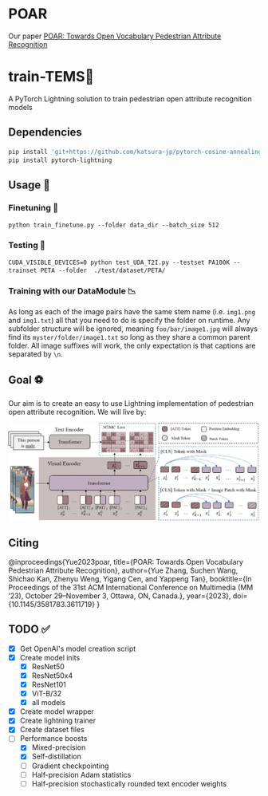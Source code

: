 # POAR
Our paper [POAR: Towards Open Vocabulary Pedestrian Attribute Recognition](https://arxiv.org/abs/2303.14643)

# train-TEMS📎

A PyTorch Lightning solution to train pedestrian open attribute recognition models

## Dependencies
```bash
pip install 'git+https://github.com/katsura-jp/pytorch-cosine-annealing-with-warmup'
pip install pytorch-lightning
```
 
## Usage 🚂

### Finetuning 🚆

```
python train_finetune.py --folder data_dir --batch_size 512
```
 
### Testing 🚆

```
CUDA_VISIBLE_DEVICES=0 python test_UDA_T2I.py --testset PA100K --trainset PETA --folder  ./test/dataset/PETA/
```

### Training with our DataModule 📉

As long as each of the image pairs have the same stem name (i.e. `img1.png` and `img1.txt`) all that you need to do is specify the folder on runtime. Any subfolder structure will be ignored, meaning `foo/bar/image1.jpg` will always find its `myster/folder/image1.txt` so long as they share a common parent folder. All image suffixes will work, the only expectation is that captions are separated by `\n`.


## Goal ⚽

Our aim is to create an easy to use Lightning implementation of pedestrian open attribute recognition. We will live by:

<p align="center">
    <img src="framework.jpg" alt="TEMS Framework Image">
</p>

## Citing
@inproceedings{Yue2023poar,
  title={POAR: Towards Open Vocabulary Pedestrian Attribute Recognition},
  author={Yue Zhang, Suchen Wang, Shichao Kan, Zhenyu Weng, Yigang Cen, and Yappeng Tan},
  booktitle={In Proceedings of the 31st ACM International Conference on Multimedia (MM ’23), October 29–November 3, Ottawa, ON, Canada.},
  year={2023},
  doi={10.1145/3581783.3611719}
}

## TODO ✅

- [x] Get OpenAI's model creation script
- [x] Create model inits
  - [x] ResNet50
  - [x] ResNet50x4
  - [x] ResNet101
  - [x] ViT-B/32
  - [x] all models
- [x] Create model wrapper
- [x] Create lightning trainer
- [x] Create dataset files 
- [ ] Performance boosts
  - [x] Mixed-precision
  - [x] Self-distillation
  - [ ] Gradient checkpointing
  - [ ] Half-precision Adam statistics
  - [ ] Half-precision stochastically rounded text encoder weights
